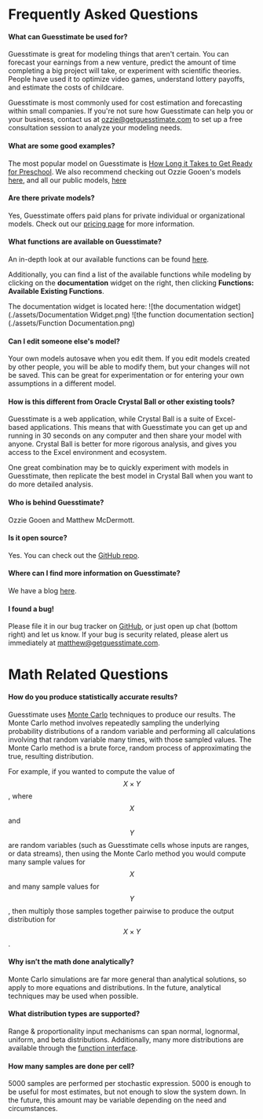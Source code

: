 # Frequently Asked Questions

#### What can Guesstimate be used for?

Guesstimate is great for modeling things that aren't certain. You can forecast your earnings from a new
venture, predict the amount of time completing a big project will take, or experiment with scientific theories. People
have used it to optimize video games, understand lottery payoffs, and estimate the costs of childcare.

Guesstimate is most commonly used for cost estimation and forecasting within small companies. If you're not sure how
Guesstimate can help you or your business, contact us at <ozzie@getguesstimate.com> to set up a free consultation
session to analyze your modeling needs.

#### What are some good examples?

The most popular model on Guesstimate is [How Long it Takes to Get Ready for
Preschool](https://getguesstimate.com/models/314). We also recommend checking out Ozzie Gooen's models
[here](https://getguesstimate.com/users/1), and all our public models, [here](https://www.getguesstimate.com/models)

#### Are there private models?

Yes, Guesstimate offers paid plans for private individual or organizational models. Check out our
[pricing page](https://getguesstimate.com/pricing) for more information.

#### What functions are available on Guesstimate?

An in-depth look at our available functions can be found [here](./functions/README.md).

Additionally, you can find a list of the available functions while modeling by clicking on the **documentation** widget
on the right, then clicking **Functions: Available Existing Functions**.

The documentation widget is located here:
![the documentation widget](./assets/Documentation Widget.png)
![the function documentation section](./assets/Function Documentation.png)

#### Can I edit someone else's model?

Your own models autosave when you edit them. If you edit models created by other people, you will be able to modify
them, but your changes will not be saved. This can be great for experimentation or for entering your own assumptions in
a different model.

#### How is this different from Oracle Crystal Ball or other existing tools?

Guesstimate is a web application, while Crystal Ball is a suite of Excel-based applications. This means that with
Guesstimate you can get up and running in 30 seconds on any computer and then share your model with anyone. Crystal Ball
is better for more rigorous analysis, and gives you access to the Excel environment and ecosystem.

One great combination may be to quickly experiment with models in Guesstimate, then replicate the best model in Crystal
Ball when you want to do more detailed analysis.

#### Who is behind Guesstimate?

Ozzie Gooen and Matthew McDermott.

#### Is it open source?

Yes. You can check out the [GitHub repo](https://github.com/getguesstimate/guesstimate-app).

#### Where can I find more information on Guesstimate?

We have a blog [here](https://medium.com/guesstimate-blog).

#### I found a bug!

Please file it in our bug tracker on [GitHub](https://github.com/getguesstimate/guesstimate-app), or just open up chat
(bottom right) and let us know. If your bug is security related, please alert us immediately at
[matthew@getguesstimate.com](mailto:matthew@getguesstimate.com).

# Math Related Questions

#### How do you produce statistically accurate results?

Guesstimate uses [Monte Carlo](https://en.wikipedia.org/wiki/Monte_Carlo_method) techniques to produce our results. The
Monte Carlo method involves repeatedly sampling the underlying probability distributions of a random variable and
performing all calculations involving that random variable many times, with those sampled values. The Monte Carlo method
is a brute force, random process of approximating the true, resulting distribution.

For example, if you wanted to compute the value of $$X \times Y$$, where $$X$$ and $$Y$$ are random variables (such as
Guesstimate cells whose inputs are ranges, or data streams), then using the Monte Carlo method you would compute many
sample values for $$X$$ and many sample values for $$Y$$, then multiply those samples together pairwise to produce the
output distribution for $$X \times Y$$.

#### Why isn’t the math done analytically?

Monte Carlo simulations are far more general than analytical solutions, so apply to more equations and distributions. In
the future, analytical techniques may be used when possible.

#### What distribution types are supported?

Range & proportionality input mechanisms can span normal, lognormal, uniform, and beta distributions. Additionally, many more
distributions are available through the [function interface](./functions/distributions.md).

#### How many samples are done per cell?

5000 samples are performed per stochastic expression. 5000 is enough to be useful for most estimates, but not enough to
slow the system down. In the future, this amount may be variable depending on the need and circumstances.
